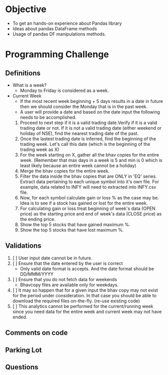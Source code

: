 # Objective
- To get an hands-on experience about Pandas library
- Ideas about pandas DataFrame methods
- Usage of pandas DF manipulations methods.
# Programming Challenge
## Definitions
- What is a week?
    - Monday to Friday is considered as a week.
- Current Week
    - If the most recent week beginning + 5 days results in a date in future
      then we should consider the Monday that is in the past week.
    - A user will provide a date and based on the date input the following needs
      to be accomplished.
    1. Proceed to next step if it is a valid trading date.Verify if it is a
       valid trading date or not. If it is not a valid trading date (either
       weekend or holiday of NSE), find the nearest trading date of the past.
    2. Once the lastest trading date is inferred, find the beginning of the
       trading week. Let's call this date (which is the beginning of the
       trading week as X)
    3. For the week starting on X, gather all the bhav copies for the entire
       week. (Remember that max days in a week is 5 and min is 0 which is least
       likely because an entire week cannot be a holiday)
    4. Merge the bhav copies for the entire week.
    5. Filter the data inside the bhav copies that are ONLY in 'EQ' series. Extract
       data pertaining to each unique symbol into it's own file. For example,
       data related to INFY will need to extracted into INFY.csv file.
    6. Now, for each symbol calculate gain or loss % as the case may be. Idea is
       to see if a stock has gained or lost for the entire week.
    7. For calculating gain or loss treat beginning of week's data (OPEN price)
       as the starting price and end of week's data (CLOSE price) as the ending
       price.
    8. Show the top 5 stocks that have gained maximum %.
    9. Show the top 5 stocks that have lost maximum %.

## Validations
1. [ ] User input date cannot be in future.
2. [ ] Ensure that the date entered by the user is correct
    - Only valid date format is accepts. And the date format should be DD/MMM/YYYY
3. [ ] Ensure that you do not fetch data for weekends
    - Bhavcopy files are available only for weekdays.
4. [ ] It may so happen that for a given input the bhav copy may not exist for
   the period under consideration. In that case you should be able to download
   the required files on-the-fly. (re-use existing code)
5. [ ] This analytics cannot be performed for the current/running week since you
   need data for the entire week and current week may not have ended.

## Comments on code 

## Parking Lot

## Questions


